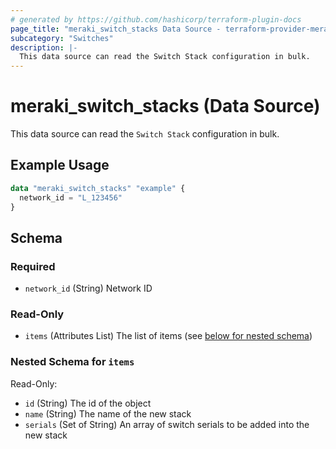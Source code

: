 ```yaml
---
# generated by https://github.com/hashicorp/terraform-plugin-docs
page_title: "meraki_switch_stacks Data Source - terraform-provider-meraki"
subcategory: "Switches"
description: |-
  This data source can read the Switch Stack configuration in bulk.
---
```


# meraki_switch_stacks (Data Source)

This data source can read the `Switch Stack` configuration in bulk.

## Example Usage

```terraform
data "meraki_switch_stacks" "example" {
  network_id = "L_123456"
}
```

<!-- schema generated by tfplugindocs -->
## Schema

### Required

- `network_id` (String) Network ID

### Read-Only

- `items` (Attributes List) The list of items (see [below for nested schema](#nestedatt--items))

<a id="nestedatt--items"></a>
### Nested Schema for `items`

Read-Only:

- `id` (String) The id of the object
- `name` (String) The name of the new stack
- `serials` (Set of String) An array of switch serials to be added into the new stack
